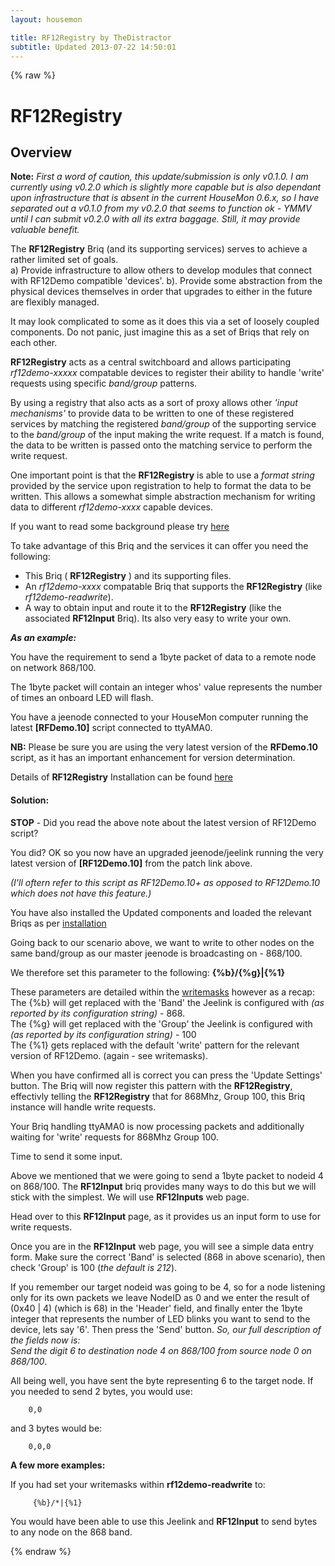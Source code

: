 ```yaml
---
layout: housemon

title: RF12Registry by TheDistractor
subtitle: Updated 2013-07-22 14:50:01
---
```

 
{% raw %}

# RF12Registry 
  


## Overview
**Note:** *First a word of caution, this update/submission is only v0.1.0. I am currently using v0.2.0 which is slightly more capable but is also dependant upon infrastructure that is absent in the current HouseMon 0.6.x, so I have separated out a v0.1.0 from my v0.2.0 that seems to function ok - YMMV until I can submit v0.2.0 with all its extra baggage. Still, it may provide valuable benefit.*
  
The **RF12Registry** Briq (and its supporting services) serves to achieve a rather limited set of goals.  
a) Provide infrastructure to allow others to develop modules that connect with RF12Demo compatible 'devices'.
b). Provide some abstraction from the physical devices themselves in order that upgrades to either in the future are flexibly managed.

It may look complicated to some as it does this via a set of loosely coupled components. Do not panic, just imagine this as a set of Briqs that rely on each other.
  
**RF12Registry** acts as a central switchboard and allows participating *rf12demo-xxxxx* compatable devices to register their ability to handle 'write' requests using specific *band/group* patterns. 

By using a registry that also acts as a sort of proxy  allows other *'input mechanisms'* to provide data to be written to one of these registered services by matching the registered *band/group* of the supporting service to the *band/group* of the input making the write request. If a match is found, the data to be written is passed onto the matching service to perform the write request.
  
One important point is that the **RF12Registry** is able to use a *format string* provided by the service upon registration to help to format the data to be written. This allows a somewhat simple abstraction mechanism for writing data to different *rf12demo-xxxx* 
capable devices.

If you want to read some background please try [here](rf12registry-background.html)



To take advantage of this Briq and the services it can offer you need the following:

  - This Briq ( **RF12Registry** ) and its supporting files.
  - An *rf12demo-xxxx* compatable Briq that supports the **RF12Registry**
    (like *rf12demo-readwrite*).
  - A way to obtain input and route it to the **RF12Registry** (like the associated **RF12Input** Briq). Its also very easy to write your own.
  

***As an example:*** 
  

You have the requirement to send a 1byte packet of data to a remote node on network 868/100. 

The 1byte packet will contain an integer whos' value represents the number of times an onboard LED will flash.

You have a jeenode connected to your HouseMon computer running the latest **\[RFDemo.10\]** script connected to ttyAMA0. 


**NB:** Please be sure you are using the very latest version of the **RFDemo.10** script, as it has an important enhancement for version determination.

Details of **RF12Registry** Installation can be found [here](rf12registry-installation.html)

  

#### Solution:

**STOP** - Did you read the above note about the latest version of RF12Demo script? 

You did? OK so you now have an upgraded jeenode/jeelink running the very latest version of **\[RF12Demo.10\]** from the patch link above.

*(I'll oftern refer to this script as RF12Demo.10+ as opposed to RF12Demo.10 which does not have this feature.)*

You have also installed the Updated components and loaded the relevant Briqs as per [installation](rf12registry-installation.html)

Going back to our scenario above, we want to write to other nodes on the same band/group as our master jeenode is broadcasting on - 868/100.  

We therefore set this parameter to the following: **{%b}/{%g}|{%1}**

These parameters are detailed within the [writemasks](rf12registry-writemasks.html) however as a recap:  
The {%b} will get replaced with the 'Band' the Jeelink is configured with *(as reported by its configuration string)* - 868.  
The {%g} will get replaced with the 'Group' the Jeelink is configured with *(as reported by its configuration string)* - 100  
The {%1} gets replaced with the default 'write' pattern for the relevant version of RF12Demo. (again - see writemasks).
  
When you have confirmed all is correct you can press the 'Update Settings' button. The Briq will now register this pattern with the **RF12Registry**, effectivly telling the **RF12Registry** that for 868Mhz, Group 100, this Briq instance will handle write requests. 

Your Briq handling ttyAMA0 is now processing packets and additionally waiting for 'write' requests for 868Mhz Group 100. 
  
Time to send it some input.  
  
Above we mentioned that we were going to send a 1byte packet to nodeid 4 on 868/100. The **RF12Input** briq provides many ways to do this but we will stick with the simplest. We will use **RF12Inputs** web page.  

Head over to this **RF12Input** page, as it provides us an input form to use for write requests.  

Once you are in the **RF12Input** web page, you will see a simple data entry form. Make sure the correct 'Band' is selected (868 in above scenario), then check 'Group' is 100 (*the default is 212*).   

If you remember our target nodeid was going to be 4, so for a node listening only for its own packets we leave NodeID as 0 and we enter the result of (0x40 | 4) (which is 68) in the 'Header' field, and finally enter the 1byte integer that represents the number of LED blinks you want to send to the device, lets say '6'. Then press the 'Send' button.
*So, our full description of the fields now is:  
Send the digit 6 to destination node 4 on 868/100 from source node 0 on 868/100*. 

All being well, you have sent the byte representing 6 to the target node. If you needed to send 2 bytes, you would use:
<br/>

        0,0

and 3 bytes would be:

        0,0,0

**A few more examples:**  

If you had set your writemasks within **rf12demo-readwrite** to:  

         {%b}/*|{%1}

You would have been able to use this Jeelink and **RF12Input** to send bytes to any node on the 868 band.



{% endraw %}